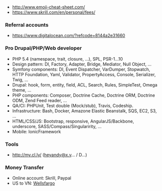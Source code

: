 - http://www.emoji-cheat-sheet.com/
- https://www.skrill.com/en/personal/fees/

### Referral accounts

- https://www.digitalocean.com/?refcode=8144a2e31660

### Pro Drupal/PHP/Web developer

- PHP 5.4 (namespace, trait, closure, …), SPL, PSR-1…10
- Design pattern: DI, Factory, Adapter, Bridge, Mediator, Null Object, …
- Symfony components: DI, Event Dispatcher, VarDumper, Stopwatch, HTTP Foundation, Yaml, Validator, PropertyAccess, Console, Serializer, Twig, …
- Drupal: hook, form, entity, field, ACL, Search, Rules, SimpleTest, Omega theme, …
- PHP components: Composer, Doctrine Cache, Doctrine ORM, Doctrine ODM, Zend Feed reader, …
- QA/CI: PHPUnit, Test double (Mock/stub), Travis, Codeship.
- Infrastructure: Bash, Docker, Amazone Elastic Beanstalk, SQS, EC2, S3, …
- HTML/CSS/JS: Bootstrap, responsive, AngularJS/Backbone, underscore, SASS/Compass/Singularirity, …
- Mobile: IonicFramework

### Tools

- http://my.cl.ly/ (heyandy@x.v… / D…)

### Money Transfer

- Online account: Skrill, Paypal
- US to VN: [Wellsfargo](https://chuyentien.vietinbank.vn/sites/home/vi/san-pham/chuyen-tien-ve-viet-nam/chuyen-tien-theo-ma-so/Chuyen-tien-Hoaky-WellsFargoExpressSend.html)
